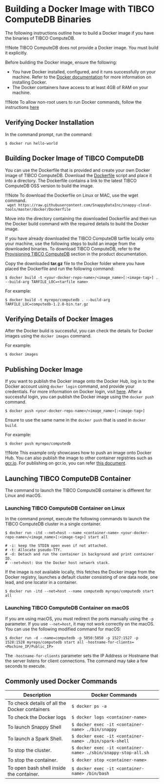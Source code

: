 <a id="getting-started-with-docker-image"></a>
# Building a Docker Image with TIBCO ComputeDB Binaries

The following instructions outline how to build a Docker image if you have the binaries of TIBCO ComputeDB.</br>

!!!Note
	TIBCO ComputeDB does not provide a Docker image. You must build it explicitly.

Before building the Docker image, ensure the following:

*	You have Docker installed, configured, and it runs successfully on your machine. Refer to the [Docker documentation](http://docs.docker.com/installation) for more information on installing Docker.
*	The Docker containers have access to at least 4GB of RAM on your machine.

!!!Note
	To allow non-root users to run Docker commands, follow the instructions [here](https://docs.docker.com/install/linux/linux-postinstall)

## Verifying Docker Installation</br>
In the command prompt, run the command:

```pre
$ docker run hello-world

```

<a id="build-your-docker"></a>
## Building Docker Image of TIBCO ComputeDB</br>

You can use the Dockerfile that is provided and create your own Docker image of TIBCO ComputeDB. Download the [Dockerfile](https://github.com/SnappyDataInc/snappy-cloud-tools/blob/master/docker/Dockerfile) script and place it into a directory. The Dockerfile contains a link to the latest TIBCO ComputeDB OSS version to build the image.

!!!Note
	To download the Dockerfile on Linux or MAC, use the wget command. </br>` wget https://raw.githubusercontent.com/SnappyDataInc/snappy-cloud-tools/master/docker/Dockerfile` 

Move into the directory containing the downloaded Dockerfile and then run the Docker build command with the required details to build the Docker image. 

If you have already downloaded the TIBCO ComputeDB tarfile locally onto your machine, use the following steps to build an image from the downloaded binaries. To download TIBCO ComputeDB, refer to the [Provisioning TIBCO ComputeDB](https://snappydatainc.github.io/snappydata/install/) section in the product documentation.

Copy the downloaded **tar.gz** file to the Docker folder where you have placed the Dockerfile and run the following command:

```
$ docker build -t <your-docker-repo-name>/<image_name>[:<image-tag>] . --build-arg TARFILE_LOC=<tarfile name>

```

For example:

```
$ docker build -t myrepo/computedb . --build-arg TARFILE_LOC=computedb-1.2.0-bin.tar.gz
```


## Verifying Details of Docker Images

After the Docker build is successful, you can check the details for Docker images using the `docker images` command.

For example:

```
$ docker images

```

## Publishing Docker Image

If you want to publish the Docker image onto the Docker Hub, log in to the Docker account using `docker login` command, and provide your credentials. For more information on Docker login, visit [here](https://docs.docker.com/engine/reference/commandline/login). After a successful login, you can publish the Docker image using the `docker push` command.

```
$ docker push <your-docker-repo-name>/<image_name>[:<image-tag>]
```
Ensure to use the same name in the `docker push` that is used in `docker build`.

For example:

```
$ docker push myrepo/computedb
```
!!!Note
	This example only showcases how to push an image onto Docker Hub. You can also publish the image to other container registries such as [gcr.io](http://gcr.io). For publishing on gcr.io, you can refer [this document](https://cloud.google.com/container-registry/docs/pushing-and-pulling).

## Launching TIBCO ComputeDB Container

The command to launch the TIBCO ComputeDB container is different for Linux and macOS.

### Launching TIBCO ComputeDB Container on Linux

In the command prompt, execute the following commands to launch the TIBCO ComputeDB cluster in a single container.

```
$ docker run -itd --net=host --name <container-name> <your-docker-repo-name>/<image_name>[:<image-tag>] start all

# -i: keep the STDIN open even if not attached.
# -t: Allocate pseudo-TTY.
# -d: Detach and run the container in background and print container ID.
# --net=host: Use the Docker host network stack.
```

If the image is not available locally, this fetches the Docker image from the Docker registry, launches a default cluster consisting of one data node, one lead, and one locator in a container.

```
$ docker run -itd --net=host --name computedb myrepo/computedb start all

```

### Launching TIBCO ComputeDB Container on macOS

If you are using macOS, you must redirect the ports manually using the `-p` parameter. If you use `--net=host`, it may not work correctly on the macOS. You can use the following modified command for macOS:

```
$ docker run -d --name=computedb -p 5050:5050 -p 1527:1527 -p 1528:1528 myrepo/computedb start all -hostname-for-clients=<Machine_IP/Public_IP>
```

The `-hostname-for-clients` parameter sets the IP Address or Hostname that the server listens for client connections. The command may take a few seconds to execute.


## Commonly used Docker Commands

| Description| Docker Commands |
|--------|--------|
|      To check details of all the Docker containers  |     `$ docker ps -a `  |
|      To check the Docker logs  |     `$ docker logs <container-name>`   |
|      To launch Snappy Shell  |     `$ docker exec -it <container-name> ./bin/snappy`   |
|     To launch a Spark Shell.|     `$ docker exec -it <container-name> ./bin/spark-shell `  |
|      To stop the cluster.  |     `$ docker exec -it <container-name> ./sbin/snappy-stop-all.sh `  |
|      To stop the container.  |     `$ docker stop <container-name> ` |
|      To open bash shell inside the container. |     `$ docker exec -it <container-name> /bin/bash`  |
